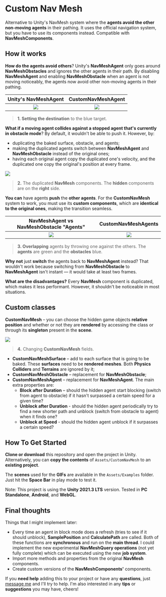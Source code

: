 # Custom Nav Mesh

Alternative to Unity's NavMesh system where the **agents avoid the other non-moving agents** in their pathing. It uses the official navigation system, but you have to use its components instead. Compatible with **NavMeshComponents**.

## How it works

**How do the agents avoid others**? Unity's **NavMeshAgent** only goes around **NavMeshObstacles** and ignores the other agents in their path. By disabling **NavMeshAgent** and enabling **NavMeshObstacle** when an agent is not moving noticeably, the agents now avoid other non-moving agents in their pathing.

Unity's NavMeshAgent             |  CustomNavMeshAgent
:-------------------------:|:-------------------------:
![](Assets/Examples/GIFs/1_before.gif)  |  ![](Assets/Examples/GIFs/1_after.gif)

> **1. Setting the destination** to the blue target.

**What if a moving agent collides against a stopped agent that's currently in obstacle mode**? By default, it wouldn't be able to push it. However, by:

- duplicating the baked surface, obstacle, and agents;
- making the duplicated agents switch between **NavMeshAgent** and **NavMeshObstacle** instead of the original ones;
- having each original agent copy the duplicated one's velocity, and the duplicated one copy the original's position at every frame.

![](Assets/Examples/GIFs/2_navigation_view.gif)

> **2.** The duplicated **NavMesh** components. The **hidden** components are on the **right** side.

**You can** have agents **push** the **other agents**. For the **CustomNavMesh** system to work, you must use its **custom components**, which are **identical to the original ones**, making the transition seamless.

NavMeshAgent vs NavMeshObstacle "Agents"            |  CustomNavMeshAgents
:-------------------------:|:-------------------------:
![](Assets/Examples/GIFs/3_before.gif)  |  ![](Assets/Examples/GIFs/3_after.gif)

> **3. Overlapping** agents by throwing one against the others. The **agents** are green and the **obstacles** blue.

**Why not** just **switch** the agents back to **NavMeshAgent** instead? That wouldn't work because switching from **NavMeshObstacle** to **NavMeshAgent** isn't instant — it would take at least two frames.

**What are the disadvantages?** Every **NavMesh** component is duplicated, which makes it less performant. However, it shouldn't be noticeable in most situations.

## Custom classes

**CustomNavMesh** – you can choose the hidden game objects **relative position** and whether or not they are **rendered** by accessing the class or through its **singleton** present in the **scene**.

![](Assets/Examples/GIFs/4_custom_nav_mesh_fields.gif)

> **4.** Changing **CustomNavMesh** fields.

- **CustomNavMeshSurface** – add to each surface that is going to be baked. These **surfaces** need to be **rendered meshes**. Both **Physics Colliders** and **Terrains** are ignored by it;
- **CustomNavMeshObstacle** – replacement for **NavMeshObstacle**;
- **CustomNavMeshAgent** – replacement for **NavMeshAgent**. The main extra properties are:
  - **Block after Duration** – should the hidden agent start blocking (switch from agent to obstacle) if it hasn't surpassed a certain speed for a given time?
  - **Unblock after Duration** - should the hidden agent periodically try to find a new shorter path and unblock (switch from obstacle to agent) when it finds one?
  - **Unblock at Speed** - should the hidden agent unblock if it surpasses a certain speed?

## How To Get Started

**Clone or download** this repository and open the project in Unity. Alternatively, you can **copy the contents** of `Assets/CustomNavMesh` to an **existing project**.

The **scenes** used for the **GIFs** are available in the `Assets/Examples` folder. Just hit the **Space Bar** in play mode to test it.

Note: This project is using the **Unity 2021.3 LTS** version. Tested in **PC Standalone**, **Android**, and **WebGL**.

## Final thoughts

Things that I might implement later:
- Every time an agent in block mode does a refresh (tries to see if it should unblock), **SamplePosition** and **CalculatePath** are called. Both of these functions are **synchronous** and run on the **main thread**. I could implement the new experimental **NavMeshQuery operations** (not yet fully complete) which can be executed using the new **job system**.
- Import more methods and properties from the original **NavMesh** components.
- Create custom versions of the **NavMeshComponents'** components.

If you **need help** adding this to your project or have any **questions**, just [message me](https://forum.unity.com/members/jadvrodrigues.4503760/) and I'll try to help. I'm also interested in any **tips** or **suggestions** you may have, cheers!



